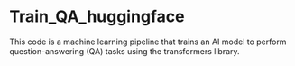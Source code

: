 # Train_QA_huggingface
This code is a machine learning pipeline that trains an AI model to perform question-answering (QA) tasks using the transformers library.
